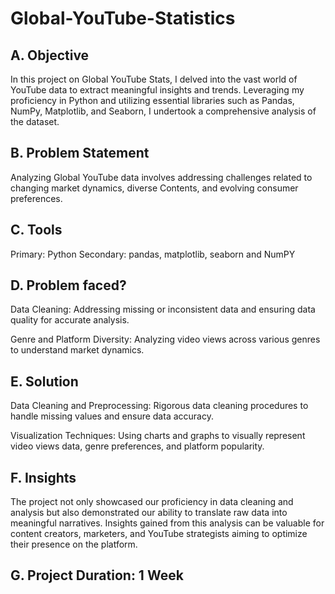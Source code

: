 # Global-YouTube-Statistics
## A. Objective

In this project on Global YouTube Stats, I delved into the vast world of YouTube data to extract meaningful insights and trends. Leveraging my proficiency in Python and utilizing essential libraries such as Pandas, NumPy, Matplotlib, and Seaborn, I undertook a comprehensive analysis of the dataset.

 

## B. Problem Statement

Analyzing Global YouTube data involves addressing challenges related to changing market dynamics, diverse Contents, and evolving consumer preferences.

 

## C. Tools

Primary: Python
Secondary: pandas, matplotlib, seaborn and NumPY
 

## D. Problem faced?

Data Cleaning: Addressing missing or inconsistent data and ensuring data quality for accurate analysis.

Genre and Platform Diversity: Analyzing video views across various genres to understand market dynamics.
 

## E. Solution

Data Cleaning and Preprocessing: Rigorous data cleaning procedures to handle missing values and ensure data accuracy.

Visualization Techniques: Using charts and graphs to visually represent video views data, genre preferences, and platform popularity.
 

## F. Insights

The project not only showcased our proficiency in data cleaning and analysis but also demonstrated our ability to translate raw data into meaningful narratives. Insights gained from this analysis can be valuable for content creators, marketers, and YouTube strategists aiming to optimize their presence on the platform.

## G. Project Duration: 1 Week
